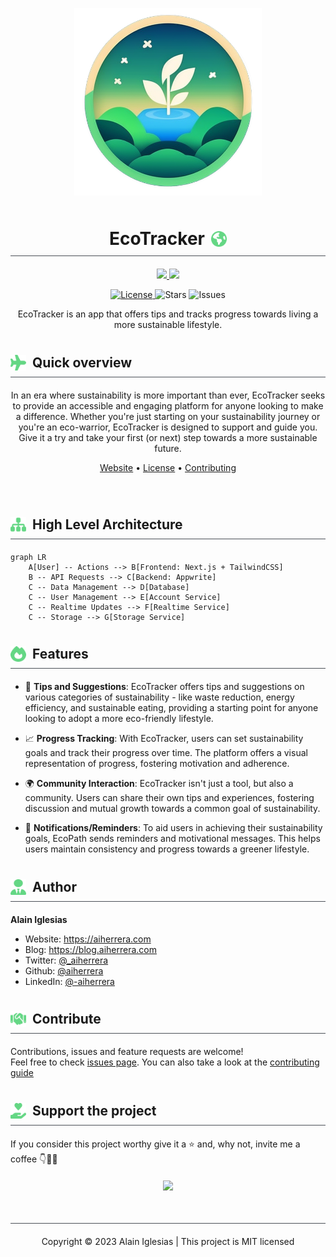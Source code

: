 <!-- logo -->
<p align="center">
  <img width='300' src="profile/readme/logo.png">
</p>
<!-- title -->
<h1 align="center" style="display:flex;justify-content:center;align-items:center;width:100%;gap:10px;padding:10px 0;margin-bottom:20px;border-bottom:1px solid #4a4f57">
    EcoTracker
    <img width="25" height="25" style="flex" src="profile/readme/title.svg" />
</h1>
<!-- powered by -->
<p align="center">
  <a aria-label="Vercel logo" href="https://vercel.com">
    <img src="https://img.shields.io/badge/POWERED%20BY%20Vercel-000.svg?style=for-the-badge&logo=Vercel&labelColor=000">
  </a>
  <a aria-label="Vercel logo" href="https://appwrite.io">
    <img src="https://img.shields.io/badge/AND%20appwrite-f02e65.svg?style=for-the-badge&labelColor=f02e65">
  </a>
</p>
<!-- brief description -->
<p align="center">
  <a href="#" target="_blank">
    <img alt="License" src="https://img.shields.io/github/license/aiherrera/ecotracker?style=flat-square&labelColor=343b41.svg"/>
  </a>
  <img alt="Stars" src="https://img.shields.io/github/stars/aiherrera/ecotracker?style=flat-square&labelColor=343b41.svg"/>
  <img alt="Issues" src="https://img.shields.io/github/issues/aiherrera/ecotracker?style=flat-square&labelColor=343b41"/>  
  
  <p align="center">EcoTracker is an app that offers tips and tracks progress towards living a more sustainable lifestyle.</p>
</p>

<h2 style="display:flex;align-items:center;gap:10px;padding:10px 0;margin-bottom:20px;border-bottom:1px solid #4a4f57">
  <img width="25" height="25" style="flex" src="profile/readme/overview.svg" />
  <span>Quick overview</span>
</h2>

<p align="center">In an era where sustainability is more important than ever, EcoTracker seeks to provide an accessible and engaging platform for anyone looking to make a difference. Whether you're just starting on your sustainability journey or you're an eco-warrior, EcoTracker is designed to support and guide you. Give it a try and take your first (or next) step towards a more sustainable future.</p>

<p align="center">
  <a href="https://ecotracker.life">Website</a> •
  <a href="https://github.com/EcoTracker/legal/blob/main/LICENSE">License</a> •
  <a href="CONTRIBUTING.md">Contributing</a>
</p>

&nbsp;

<h2 style="display:flex;align-items:center;gap:10px;padding:10px 0;margin-bottom:20px;border-bottom:1px solid #4a4f57">
  <img width="25" height="25" style="flex" src="profile/readme/architecture.svg" />
  <span>High Level Architecture</span>
</h2>

```mermaid
graph LR
    A[User] -- Actions --> B[Frontend: Next.js + TailwindCSS]
    B -- API Requests --> C[Backend: Appwrite]
    C -- Data Management --> D[Database]
    C -- User Management --> E[Account Service]
    C -- Realtime Updates --> F[Realtime Service]
    C -- Storage --> G[Storage Service]
```

<h2 style="display:flex;align-items:center;gap:10px;padding:10px 0;margin-bottom:20px;border-bottom:1px solid #4a4f57">
  <img width="25" height="25" style="flex" src="profile/readme/features.svg" />
  <span>Features</span>
</h2>

- 🌱 **Tips and Suggestions**: EcoTracker offers tips and suggestions on various categories of sustainability - like waste reduction, energy efficiency, and sustainable eating, providing a starting point for anyone looking to adopt a more eco-friendly lifestyle.

- 📈 **Progress Tracking**: With EcoTracker, users can set sustainability goals and track their progress over time. The platform offers a visual representation of progress, fostering motivation and adherence.

- 🌍 **Community Interaction**: EcoTracker isn't just a tool, but also a community. Users can share their own tips and experiences, fostering discussion and mutual growth towards a common goal of sustainability.

- 📆 **Notifications/Reminders**: To aid users in achieving their sustainability goals, EcoPath sends reminders and motivational messages. This helps users maintain consistency and progress towards a greener lifestyle.

<h2 style="display:flex;align-items:center;gap:10px;padding:10px 0;margin-bottom:20px;border-bottom:1px solid #4a4f57">
  <img width="25" height="25" style="flex" src="profile/readme/author.svg" />
  <span>Author</span>
</h2>

**Alain Iglesias**

- Website: https://aiherrera.com
- Blog: https://blog.aiherrera.com
- Twitter: [@\_aiherrera](https://twitter.com/_aiherrera)
- Github: [@aiherrera](https://github.com/aiherrera)
- LinkedIn: [@-aiherrera](https://linkedin.com/in/-aiherrera)

<h2 style="display:flex;align-items:center;gap:10px;padding:10px 0;margin-bottom:20px;border-bottom:1px solid #4a4f57">
  <img width="25" height="25" style="flex" src="profile/readme/contribute.svg" />
  <span>Contribute</span>
</h2>

Contributions, issues and feature requests are welcome!<br />Feel free to check [issues page](https://github.com/aiherrera/ecotracker/issues). You can also take a look at the [contributing guide](https://github.com/aiherrera/ecotracker/blob/master/CONTRIBUTING.md)

<h2 style="display:flex;align-items:center;gap:10px;padding:10px 0;margin-bottom:20px;border-bottom:1px solid #4a4f57">
  <img width="25" height="25" style="flex" src="profile/readme/support.svg" />
  <span>Support the project</span>
</h2>

<p style="margin-bottom:20px">If you consider this project worthy give it a ⭐️ and, why not, invite me a coffee 👇🤘🫶</p>

<p align="center">
  <a href="https://www.buymeacoffee.com/aiherrera" target="_blank">
    <img src="https://img.buymeacoffee.com/button-api/?text=Buy me a coffee&emoji=&slug=aiherrera&button_colour=5F7FFF&font_colour=ffffff&font_family=Lato&outline_colour=000000&coffee_colour=FFDD00" />
  </a>
</p>

<h2 style="display:flex;justify-content:center;align-items:center;gap:10px;padding:10px 0;margin-bottom:20px;border-bottom:1px solid #4a4f57"></h2>
<p align="center">Copyright © 2023 Alain Iglesias | This project is MIT licensed</p>
